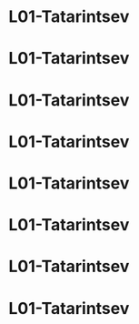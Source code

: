 # L01-Tatarintsev
# L01-Tatarintsev
# L01-Tatarintsev
# L01-Tatarintsev
# L01-Tatarintsev
# L01-Tatarintsev
# L01-Tatarintsev
# L01-Tatarintsev
